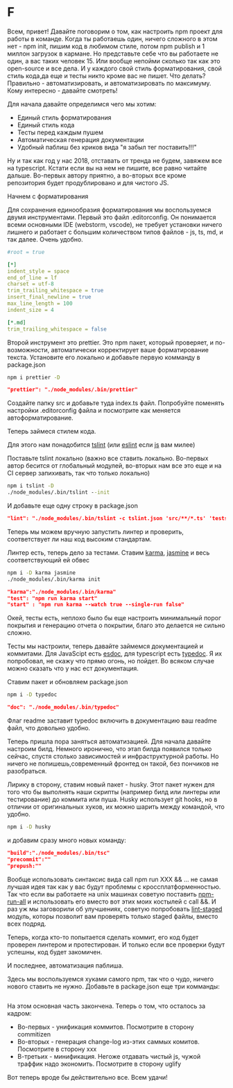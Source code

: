 # F

Всем, привет! Давайте поговорим о том, как настроить npm проект для работы в команде. Когда ты работаешь один, ничего сложного в этом нет - npm init, пишим код в любимом стиле, потом npm publish и 1 миллон загрузок в кармане. Но представьте себе что вы работаете не один, а вас таких человек 15. Или вообще непойми сколько так как это open-source и все дела. И у каждого свой стиль форматирования, свой стиль кода,да еще и тесты никто кроме вас не пишет. Что делать? Правильно - автоматизировать, и автоматизировать по максимуму. Кому интересно - давайте смотреть!

Для начала давайте определимся чего мы хотим:

* Единый стиль форматирования
* Единый стиль кода
* Тесты перед каждым пушем
* Автоматическая генерация документации
* Удобный паблиш без криков вида "я забыл тег поставить!!!"

Ну и так как год у нас 2018, отставать от тренда не будем, завяжем все на typescript. Кстати если вы на нем не пишите, все равно читайте дальше. Во-первых автору приятно, а во-вторых все кроме репозитория будет продублировано и для чистого JS.

Начнем с форматирования

Для сохранения единообразия форматирования мы воспользуемся двумя инструментами. Первый это файл .editorconfig. Он понимается всеми основными IDE (webstorm, vscode), не требует установки ничего лишнего и работает с большим количеством типов файлов - js, ts, md, и так далее. Очень удобно.

```yml
#root = true

[*]
indent_style = space
end_of_line = lf
charset = utf-8
trim_trailing_whitespace = true
insert_final_newline = true
max_line_length = 100
indent_size = 4

[*.md]
trim_trailing_whitespace = false
```

Второй инструмент это prettier. Это npm пакет, который проверяет, и по-возможности, автоматически корректирует ваше форматирование текста. Установите его локально и добавьте первую комманду в package.json

```cmd
npm i prettier -D
```

```json
"prettier": "./node_modules/.bin/prettier"
```

Создайте папку src и добавьте туда index.ts файл. Попробуйте поменять настройки .editorconfig файла и посмотрите как меняется автоформатирование.

Теперь займеся стилем кода.

Для этого нам понадобится [tslint](https://palantir.github.io/tslint/) (или [eslint](https://eslint.org/) если [js](https://ru.wikipedia.org/wiki/Java) вам милее)

Поставьте tslint локально (важно все ставить локально. Во-первых автор бесится от глобальный модулей, во-вторых нам все это еще и на CI сервер запихивать, так что только локально)

```cmd
npm i tslint -D
./node_modules/.bin/tslint --init
```

И добавьте еще одну строку в package.json

```json
"lint": "./node_modules/.bin/tslint -c tslint.json 'src/**/*.ts' 'tests/**/*.spec.ts'",
```

Теперь мы можем вручную запустить линтер и проверить, соответствует ли наш код высоким стандартам.

Линтер есть, теперь дело за тестами.
Ставим [karma](http://karma-runner.github.io/2.0/index.html), [jasmine](https://jasmine.github.io/) и весь соответствующий ей обвес

```cmd
npm i -D karma jasmine
./node_modules/.bin/karma init
```

```json
"karma":"./node_modules/.bin/karma"
"test": "npm run karma start"
"start" : "npm run karma --watch true --single-run false"
```

Окей, тесты есть, неплохо было бы еще настроить минимальный порог покрытия и генерацию отчета о покрытии, благо это делается не сильно сложно.

Тесты мы настроили, теперь давайте займемся документацией и коммитами. Для JavaScipt есть [esdoc](https://esdoc.org/), для typescript есть [typedoc](http://typedoc.org/). Я их попробовал, не скажу что прямо огонь, но пойдет. Во всяком случае можно сказать что у нас ест документация.

Ставим пакет и обновляем package.json

```cmd
npm i -D typedoc
```

```json
"doc": "./node_modules/.bin/typedoc"
```

Флаг readme заставит typedoc включить в документацию ваш readme файл, что довольно удобно.

Теперь пришла пора заняться автоматизацией. Для начала давайте настроим билд. Немного иронично, что этап билда появился только сейчас, спустя столько зависимостей и инфраструктурной работы. Но ничего не попишешь,современный фронтед он такой, без пончиков не разобраться.

Лирику в сторону, ставим новый пакет - husky. Этот пакет нужен для того что бы выполнять наши скрипты (например билд или линтеры или тестирование) до коммита или пуша. Husky использует git hooks, но в отличии от оригинальных хуков, их можно шарить между командой, что удобно.

```cmd
npm i -D husky
```

и добавим сразу много новых команду:

```json
"build":"./node_modules/.bin/tsc"
"precommit":""
"prepush:""
```

Вообще использовать синтаксис вида call npm run XXX && ... не самая лучшая идея так как у вас будут проблемы с кроссплатформенностью. Так что если вы работаете на unix машинах советую поставить [npm-run-all](https://www.npmjs.com/package/npm-run-all) и использовать его вместо вот этих моих костылей с call &&. И раз уж мы заговорили об улучшениях, советую попробовать [lint-staged](https://www.npmjs.com/package/lint-staged) модуль, которы позволит вам проверять только staged файлы, вместо всех подряд.

Теперь, когда кто-то попытается сделать коммит, его код будет проверен линтером и протестирован. И только если все проверки будут успешны, код будет закомичен.

И последнее, автоматизация паблиша.

Здесь мы воспользуемся хуками самого npm, так что о чудо, ничего нового ставить не нужно. Добавьте в package.json еще три комманды:

```json
```

На этом основная часть закончена. Теперь о том, что осталось за кадром:

* Во-первых - унификация коммитов. Посмотрите в сторону commitizen
* Во-вторых - генерация change-log из-этих саммых комитов. Посмотрите в сторону ххх
* В-третьих - минификация. Негоже отдавать чистый js, чужой траффик надо экономить. Посмотрите в сторону uglify

Вот теперь вроде бы действительно все. Всем удачи!